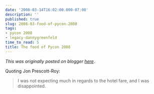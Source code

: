 ```yaml
---
date: '2008-03-14T16:02:00.000-07:00'
description: ''
published: true
slug: 2008-03-food-of-pycon-2008
tags:
- pycon 2008
- legacy-dannygreenfeld
time_to_read: 5
title: The food of Pycon 2008
---
```


*This was originally posted on blogger [here](https://dannygreenfeld.blogspot.com/2008/03/food-of-pycon-2008.html)*.

Quoting Jon Prescott-Roy:
<blockquote>I was not expecting much in regards to the hotel fare, and I was disappointed.</blockquote>
